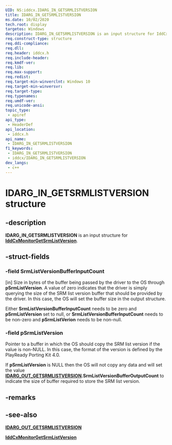 ```yaml
---
UID: NS:iddcx.IDARG_IN_GETSRMLISTVERSION
title: IDARG_IN_GETSRMLISTVERSION
ms.date: 10/02/2020
tech.root: display
targetos: Windows
description: IDARG_IN_GETSRMLISTVERSION is an input structure for IddCxMonitorGetSrmListVersion.
req.construct-type: structure
req.ddi-compliance: 
req.dll: 
req.header: iddcx.h
req.include-header: 
req.kmdf-ver: 
req.lib: 
req.max-support: 
req.redist: 
req.target-min-winverclnt: Windows 10
req.target-min-winversvr: 
req.target-type: 
req.typenames: 
req.umdf-ver: 
req.unicode-ansi: 
topic_type:
 - apiref
api_type:
 - HeaderDef
api_location:
 - iddcx.h
api_name:
 - IDARG_IN_GETSRMLISTVERSION
f1_keywords:
 - IDARG_IN_GETSRMLISTVERSION
 - iddcx/IDARG_IN_GETSRMLISTVERSION
dev_langs:
 - c++
---
```


# IDARG_IN_GETSRMLISTVERSION structure


## -description

**IDARG_IN_GETSRMLISTVERSION** is an input structure for [**IddCxMonitorGetSrmListVersion**](nf-iddcx-iddcxmonitorgetsrmlistversion.md).

## -struct-fields

### -field SrmListVersionBufferInputCount

[in] Size in bytes of the buffer being passed by the driver to the OS through **pSrmListVersion**. A value of zero indicates that the driver is simply querying the size of the SRM list version buffer that should be provided by the driver. In this case, the OS will set the buffer size in the output structure.

Either **SrmListVersionBufferInputCount** needs to be zero and **pSrmListVersion** set to null, or **SrmListVersionBufferInputCount** needs to be non-zero and **pSrmListVerion** needs to be non-null.

### -field pSrmListVersion

Pointer to a buffer in which the OS should copy the SRM list version if the value is non-NULL. In this case, the format of the version is defined by the PlayReady Porting Kit 4.0.

If **pSrmListVersion** is NULL then the OS will not copy any data and will set the value **[IDARG_OUT_GETSRMLISTVERSION](ns-iddcx-idarg_out_getsrmlistversion.md).SrmListVersionBufferOutputCount** to indicate the size of buffer required to store the SRM list version.

## -remarks

## -see-also

[**IDARG_OUT_GETSRMLISTVERSION**](ns-iddcx-idarg_out_getsrmlistversion.md)

[**IddCxMonitorGetSrmListVersion**](nf-iddcx-iddcxmonitorgetsrmlistversion.md)

